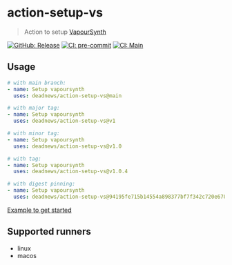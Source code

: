 # action-setup-vs

> Action to setup [VapourSynth](https://github.com/vapoursynth/vapoursynth)

[![GitHub: Release](https://img.shields.io/github/v/release/deadnews/action-setup-vs?logo=github&logoColor=white)](https://github.com/deadnews/action-setup-vs/releases/latest)
[![CI: pre-commit](https://results.pre-commit.ci/badge/github/DeadNews/action-setup-vs/main.svg)](https://results.pre-commit.ci/latest/github/deadnews/action-setup-vs/main)
[![CI: Main](https://img.shields.io/github/actions/workflow/status/deadnews/action-setup-vs/main.yml?branch=main&logo=github&logoColor=white&label=main)](https://github.com/deadnews/action-setup-vs/actions/workflows/main.yml)

## Usage

```yaml
# with main branch:
- name: Setup vapoursynth
  uses: deadnews/action-setup-vs@main

# with major tag:
- name: Setup vapoursynth
  uses: deadnews/action-setup-vs@v1

# with minor tag:
- name: Setup vapoursynth
  uses: deadnews/action-setup-vs@v1.0

# with tag:
- name: Setup vapoursynth
  uses: deadnews/action-setup-vs@v1.0.4

# with digest pinning:
- name: Setup vapoursynth
  uses: deadnews/action-setup-vs@94195fe715b14554a898377bf7f342c720e67894 # v1.0.4
```

[Example to get started](https://github.com/DeadNews/action-setup-vs/blob/main/.github/workflows/main.yml)

## Supported runners

- linux
- macos
